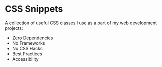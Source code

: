# CSS Snippets
A collection of useful CSS classes I use as a part of my web development projects:

* Zero Dependencies
* No Frameworks
* No CSS Hacks
* Best Practices
* Accessibility
